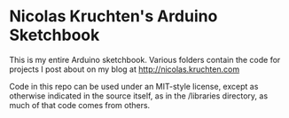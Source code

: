 # Nicolas Kruchten's Arduino Sketchbook

This is my entire Arduino sketchbook. Various folders contain the code for projects I post about on my blog at http://nicolas.kruchten.com

Code in this repo can be used under an MIT-style license, except as otherwise indicated in the source itself, as in the /libraries directory, as much of that code comes from others.
